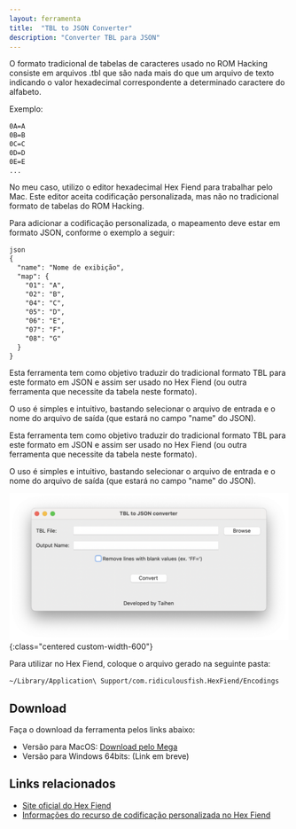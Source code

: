 ```yaml
---
layout: ferramenta
title:  "TBL to JSON Converter"
description: "Converter TBL para JSON"
---
```


O formato tradicional de tabelas de caracteres usado no ROM Hacking consiste em arquivos .tbl que são nada mais do que um arquivo de texto indicando o valor hexadecimal correspondente a determinado caractere do alfabeto.

Exemplo:

	0A=A
	0B=B
	0C=C
	0D=D
	0E=E
	...

No meu caso, utilizo o editor hexadecimal Hex Fiend para trabalhar pelo Mac. Este editor aceita codificação personalizada, mas não no tradicional formato de tabelas do ROM Hacking.

Para adicionar a codificação personalizada, o mapeamento deve estar em formato JSON, conforme o exemplo a seguir:

	json
	{
	  "name": "Nome de exibição",
	  "map": {
	    "01": "A",
	    "02": "B",
	    "04": "C",
	    "05": "D",
	    "06": "E",
	    "07": "F",
	    "08": "G"
	  }
	}

Esta ferramenta tem como objetivo traduzir do tradicional formato TBL para este formato em JSON e assim ser usado no Hex Fiend (ou outra ferramenta que necessite da tabela neste formato).

O uso é simples e intuitivo, bastando selecionar o arquivo de entrada e o nome do arquivo de saída (que estará no campo "name" do JSON).

Esta ferramenta tem como objetivo traduzir do tradicional formato TBL para este formato em JSON e assim ser usado no Hex Fiend (ou outra ferramenta que necessite da tabela neste formato).

O uso é simples e intuitivo, bastando selecionar o arquivo de entrada e o nome do arquivo de saída (que estará no campo "name" do JSON).

![Image](/img/tool_tbl2json/tbl2json.png){:class="centered custom-width-600"}

Para utilizar no Hex Fiend, coloque o arquivo gerado na seguinte pasta:

	~/Library/Application\ Support/com.ridiculousfish.HexFiend/Encodings

## Download

Faça o download da ferramenta pelos links abaixo:

- Versão para MacOS: [Download pelo Mega](https://mega.nz/file/gvkh1aSJ#7MxhiME4c2RAkGyHXPw06F86qPOQ4OpTIJhYEXGjf9o)
- Versão para Windows 64bits: (Link em breve)

## Links relacionados

- [Site oficial do Hex Fiend](https://hexfiend.com/)
- [Informações do recurso de codificação personalizada no Hex Fiend](https://github.com/HexFiend/HexFiend/issues/95#issuecomment-397858715)
